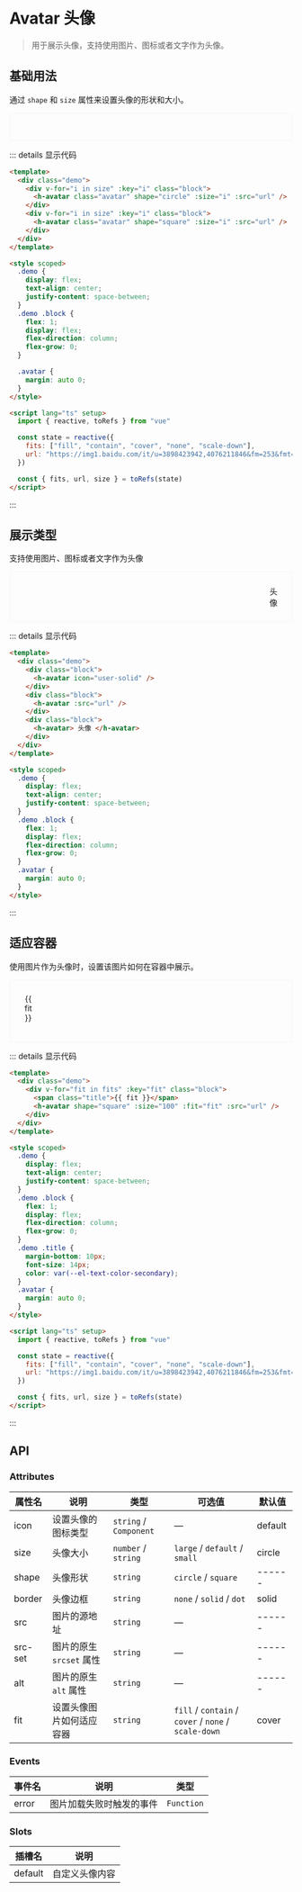 <style scoped>
.example {
  border: 1px solid #f5f5f5;
  border-radius: 5px;
  padding:20px;
}
.example div {
  justify-content: space-between;
  flex-wrap: wrap;
  margin: 2px;
}

.demo {
  display: flex;
  text-align: center;
  justify-content: space-between;
}
.demo .block {
  flex: 1;
  display: flex;
  flex-direction: column;
  flex-grow: 0;
}

.demo .title {
  margin-bottom: 10px;
  font-size: 14px;
  color: var(--el-text-color-secondary);
}
.avatar {
  margin: auto 0;
}
</style>

# Avatar 头像

> 用于展示头像，支持使用图片、图标或者文字作为头像。

## 基础用法

通过 `shape` 和 `size` 属性来设置头像的形状和大小。

<div class="example">
    <div >
        <div class="demo">
          <div v-for="i in size" :key="i" class="block">
            <h-avatar class="avatar" shape="circle" :size="i" :src="url" />
           </div>
          <div v-for="i in size" :key="i" class="block">
            <h-avatar class="avatar" shape="square" :size="i" :src="url" />
           </div>
        </div>
    </div>
</div>

::: details 显示代码

```html
<template>
  <div class="demo">
    <div v-for="i in size" :key="i" class="block">
      <h-avatar class="avatar" shape="circle" :size="i" :src="url" />
    </div>
    <div v-for="i in size" :key="i" class="block">
      <h-avatar class="avatar" shape="square" :size="i" :src="url" />
    </div>
  </div>
</template>

<style scoped>
  .demo {
    display: flex;
    text-align: center;
    justify-content: space-between;
  }
  .demo .block {
    flex: 1;
    display: flex;
    flex-direction: column;
    flex-grow: 0;
  }

  .avatar {
    margin: auto 0;
  }
</style>

<script lang="ts" setup>
  import { reactive, toRefs } from "vue"

  const state = reactive({
    fits: ["fill", "contain", "cover", "none", "scale-down"],
    url: "https://img1.baidu.com/it/u=3898423942,4076211846&fm=253&fmt=auto&app=138&f=JPEG?w=889&h=500",
  })

  const { fits, url, size } = toRefs(state)
</script>
```

:::

## 展示类型

支持使用图片、图标或者文字作为头像

<div class="example">
    <div >
        <div class="demo">
          <div class="block">
            <h-avatar icon="user-solid" />
          </div>
          <div class="block">
            <h-avatar :src="url" />
          </div>
          <div class="block">
            <h-avatar > 头像 </h-avatar>
          </div>
        </div>
    </div>
</div>

::: details 显示代码

```html
<template>
  <div class="demo">
    <div class="block">
      <h-avatar icon="user-solid" />
    </div>
    <div class="block">
      <h-avatar :src="url" />
    </div>
    <div class="block">
      <h-avatar> 头像 </h-avatar>
    </div>
  </div>
</template>

<style scoped>
  .demo {
    display: flex;
    text-align: center;
    justify-content: space-between;
  }
  .demo .block {
    flex: 1;
    display: flex;
    flex-direction: column;
    flex-grow: 0;
  }
  .avatar {
    margin: auto 0;
  }
</style>
```

:::

## 适应容器

使用图片作为头像时，设置该图片如何在容器中展示。

<div class="example">
    <div >
        <div class="demo">
          <div v-for="fit in fits" :key="fit" class="block">
            <span class="title">{{ fit }}</span>
            <h-avatar shape="square" :size="100" :fit="fit" :src="url" />
           </div>
        </div>
    </div>
</div>

::: details 显示代码

```html
<template>
  <div class="demo">
    <div v-for="fit in fits" :key="fit" class="block">
      <span class="title">{{ fit }}</span>
      <h-avatar shape="square" :size="100" :fit="fit" :src="url" />
    </div>
  </div>
</template>

<style scoped>
  .demo {
    display: flex;
    text-align: center;
    justify-content: space-between;
  }
  .demo .block {
    flex: 1;
    display: flex;
    flex-direction: column;
    flex-grow: 0;
  }
  .demo .title {
    margin-bottom: 10px;
    font-size: 14px;
    color: var(--el-text-color-secondary);
  }
  .avatar {
    margin: auto 0;
  }
</style>

<script lang="ts" setup>
  import { reactive, toRefs } from "vue"

  const state = reactive({
    fits: ["fill", "contain", "cover", "none", "scale-down"],
    url: "https://img1.baidu.com/it/u=3898423942,4076211846&fm=253&fmt=auto&app=138&f=JPEG?w=889&h=500",
  })

  const { fits, url, size } = toRefs(state)
</script>
```

:::

<script lang="ts" setup>
import { reactive, toRefs } from 'vue'

const state = reactive({
  fits: ['fill', 'contain', 'cover', 'none', 'scale-down'],
  url: 'https://img1.baidu.com/it/u=3898423942,4076211846&fm=253&fmt=auto&app=138&f=JPEG?w=889&h=500',
  size: ['small', '', 'large'],
})

const { fits, url, size } = toRefs(state)
</script>

## API

### Attributes

| 属性名  | 说明                     | 类型                   | 可选值                                               | 默认值  |
| ------- | ------------------------ | ---------------------- | ---------------------------------------------------- | ------- |
| icon    | 设置头像的图标类型       | `string` / `Component` | —                                                    | default |
| size    | 头像大小                 | `number` / ` string`   | `large` / `default` / `small`                        | circle  |
| shape   | 头像形状                 | `string`               | `circle` / `square`                                  | ------  |
| border  | 头像边框                 | `string`               | `none` / `solid` / `dot`                             | solid   |
| src     | 图片的源地址             | `string`               | —                                                    | ------  |
| src-set | 图片的原生 `srcset` 属性 | `string`               | —                                                    | ------  |
| alt     | 图片的原生 `alt` 属性    | `string`               | —                                                    | ------  |
| fit     | 设置头像图片如何适应容器 | `string`               | `fill` / `contain` / `cover` / `none` / `scale-down` | cover   |

### Events

| 事件名 | 说明                     | 类型       |
| ------ | ------------------------ | ---------- |
| error  | 图片加载失败时触发的事件 | `Function` |

### Slots

| 插槽名  | 说明           |
| ------- | -------------- |
| default | 自定义头像内容 |
